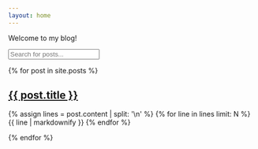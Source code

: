 ```yaml
---
layout: home
---
```


Welcome to my blog!

<!-- This is for the search bar -->
<input type="text" id="search-input" placeholder="Search for posts...">
<ul id="results-container"></ul>

<!-- This script makes the search work -->
<script src="https://cdn.jsdelivr.net/npm/simple-jekyll-search@1.7.1/dest/simple-jekyll-search.min.js"></script>
<script>
SimpleJekyllSearch({
  searchInput: document.getElementById('search-input'),
  resultsContainer: document.getElementById('results-container'),
  json: '{{ site.baseurl }}/search.json',
  searchResultTemplate: '<li><a href="{url}" title="{desc}">{title}</a></li>',
  noResultsText: 'No results found'
})
</script>

<!-- List of posts with the first N lines -->
{% for post in site.posts %}
  <h2><a href="{{ post.url }}">{{ post.title }}</a></h2>
  <p>
    {% assign lines = post.content | split: '\n' %}
    {% for line in lines limit: N %}
      {{ line | markdownify }}
    {% endfor %}
  </p>
{% endfor %}
